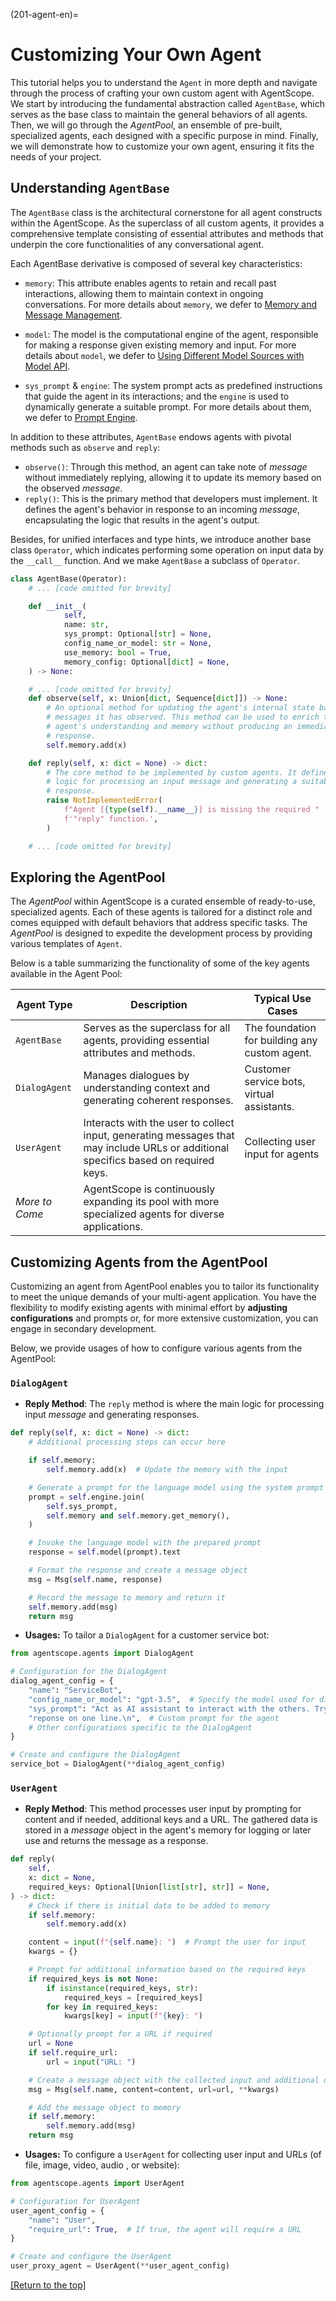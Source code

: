 (201-agent-en)=

# Customizing Your Own Agent

This tutorial helps you to understand the `Agent` in more depth and navigate through the process of crafting your own custom agent with AgentScope. We start by introducing the fundamental abstraction called `AgentBase`, which serves as the base class to maintain the general behaviors of all agents. Then, we will go through the *AgentPool*, an ensemble of pre-built, specialized agents, each designed with a specific purpose in mind. Finally, we will demonstrate how to customize your own agent, ensuring it fits the needs of your project.

## Understanding `AgentBase`

The `AgentBase` class is the architectural cornerstone for all agent constructs within the AgentScope. As the superclass of all custom agents, it provides a comprehensive template consisting of essential attributes and methods that underpin the core functionalities of any conversational agent.

Each AgentBase derivative is composed of several key characteristics:

* `memory`: This attribute enables agents to retain and recall past interactions, allowing them to maintain context in ongoing conversations. For more details about `memory`, we defer to [Memory and Message Management](205-memory).

* `model`: The model is the computational engine of the agent, responsible for making a response given existing memory and input. For more details about `model`, we defer to [Using Different Model Sources with Model API](#203-model).

* `sys_prompt` & `engine`: The system prompt acts as predefined instructions that guide the agent in its interactions; and the `engine` is used to dynamically generate a suitable prompt. For more details about them, we defer to [Prompt Engine](206-prompt).

In addition to these attributes, `AgentBase` endows agents with pivotal methods such as `observe` and `reply`:

* `observe()`: Through this method, an agent can take note of *message* without immediately replying, allowing it to update its memory based on the observed *message*.
* `reply()`: This is the primary method that developers must implement. It defines the agent's behavior in response to an incoming *message*, encapsulating the logic that results in the agent's output.

Besides, for unified interfaces and type hints, we introduce another base class `Operator`, which indicates performing some operation on input data by the `__call__` function. And we make `AgentBase` a subclass of `Operator`.

```python
class AgentBase(Operator):
    # ... [code omitted for brevity]

    def __init__(
            self,
            name: str,
            sys_prompt: Optional[str] = None,
            config_name_or_model: str = None,
            use_memory: bool = True,
            memory_config: Optional[dict] = None,
    ) -> None:

    # ... [code omitted for brevity]
    def observe(self, x: Union[dict, Sequence[dict]]) -> None:
        # An optional method for updating the agent's internal state based on
        # messages it has observed. This method can be used to enrich the
        # agent's understanding and memory without producing an immediate
        # response.
        self.memory.add(x)

    def reply(self, x: dict = None) -> dict:
        # The core method to be implemented by custom agents. It defines the
        # logic for processing an input message and generating a suitable
        # response.
        raise NotImplementedError(
            f"Agent [{type(self).__name__}] is missing the required "
            f'"reply" function.',
        )

    # ... [code omitted for brevity]
```

## Exploring the AgentPool

The *AgentPool* within AgentScope is a curated ensemble of ready-to-use, specialized agents. Each of these agents is tailored for a distinct role and comes equipped with default behaviors that address specific tasks. The *AgentPool* is designed to expedite the development process by providing various templates of `Agent`.

Below is a table summarizing the functionality of some of the key agents available in the Agent Pool:

| Agent Type     | Description                                                  | Typical Use Cases                                            |
| -------------- | ------------------------------------------------------------ | ------------------------------------------------------------ |
| `AgentBase`    | Serves as the superclass for all agents, providing essential attributes and methods. | The foundation for building any custom agent.                |
| `DialogAgent`  | Manages dialogues by understanding context and generating coherent responses. | Customer service bots, virtual assistants.                   |
| `UserAgent`    | Interacts with the user to collect input, generating messages that may include URLs or additional specifics based on required keys. | Collecting user input for agents                             |
| *More to Come* | AgentScope is continuously expanding its pool with more specialized agents for diverse applications. |                                                              |

## Customizing Agents from the AgentPool

Customizing an agent from AgentPool enables you to tailor its functionality to meet the unique demands of your multi-agent application. You have the flexibility to modify existing agents with minimal effort by **adjusting configurations** and prompts or, for more extensive customization, you can engage in secondary development.

Below, we provide usages of how to configure various agents from the AgentPool:

### `DialogAgent`

* **Reply Method**: The `reply` method is where the main logic for processing input *message* and generating responses.

```python
def reply(self, x: dict = None) -> dict:
    # Additional processing steps can occur here

    if self.memory:
        self.memory.add(x)  # Update the memory with the input

    # Generate a prompt for the language model using the system prompt and memory
    prompt = self.engine.join(
        self.sys_prompt,
        self.memory and self.memory.get_memory(),
    )

    # Invoke the language model with the prepared prompt
    response = self.model(prompt).text

    # Format the response and create a message object
    msg = Msg(self.name, response)

    # Record the message to memory and return it
    self.memory.add(msg)
    return msg
```

* **Usages:** To tailor a `DialogAgent` for a customer service bot:

```python
from agentscope.agents import DialogAgent

# Configuration for the DialogAgent
dialog_agent_config = {
    "name": "ServiceBot",
    "config_name_or_model": "gpt-3.5",  # Specify the model used for dialogue generation
    "sys_prompt": "Act as AI assistant to interact with the others. Try to "
    "reponse on one line.\n",  # Custom prompt for the agent
    # Other configurations specific to the DialogAgent
}

# Create and configure the DialogAgent
service_bot = DialogAgent(**dialog_agent_config)
```

### `UserAgent`

* **Reply Method**: This method processes user input by prompting for content and if needed, additional keys and a URL. The gathered data is stored in a *message* object in the agent's memory for logging or later use and returns the message as a response.

```python
def reply(
    self,
    x: dict = None,
    required_keys: Optional[Union[list[str], str]] = None,
) -> dict:
    # Check if there is initial data to be added to memory
    if self.memory:
        self.memory.add(x)

    content = input(f"{self.name}: ")  # Prompt the user for input
    kwargs = {}

    # Prompt for additional information based on the required keys
    if required_keys is not None:
        if isinstance(required_keys, str):
            required_keys = [required_keys]
        for key in required_keys:
            kwargs[key] = input(f"{key}: ")

    # Optionally prompt for a URL if required
    url = None
    if self.require_url:
        url = input("URL: ")

    # Create a message object with the collected input and additional details
    msg = Msg(self.name, content=content, url=url, **kwargs)

    # Add the message object to memory
    if self.memory:
        self.memory.add(msg)
    return msg
```

* **Usages:** To configure a `UserAgent` for collecting user input and URLs (of file, image, video, audio , or website):

```python
from agentscope.agents import UserAgent

# Configuration for UserAgent
user_agent_config = {
    "name": "User",
    "require_url": True,  # If true, the agent will require a URL
}

# Create and configure the UserAgent
user_proxy_agent = UserAgent(**user_agent_config)
```

[[Return to the top]](#201-agent-en)
